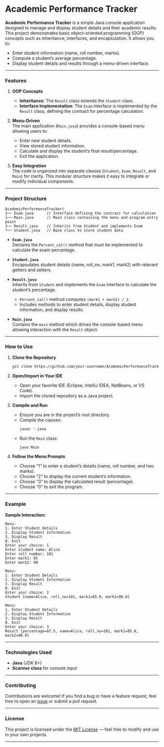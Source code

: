 # Academic Performance Tracker

**Academic Performance Tracker** is a simple Java console application designed to manage and display student details and their academic results. This project demonstrates basic object-oriented programming (OOP) concepts such as inheritance, interfaces, and encapsulation. It allows you to:

- Enter student information (name, roll number, marks).
- Compute a student’s average percentage.
- Display student details and results through a menu-driven interface.

---

### Features

1. **OOP Concepts**  
   - **Inheritance**: The `Result` class extends the `Student` class.  
   - **Interface Implementation**: The `Exam` interface is implemented by the `Result` class, defining the contract for percentage calculation.

2. **Menu-Driven**  
   The main application (`Main.java`) provides a console-based menu allowing users to:
   - Enter new student details.
   - View stored student information.
   - Calculate and display the student’s final result/percentage.
   - Exit the application.

3. **Easy Integration**  
   The code is organized into separate classes (`Student`, `Exam`, `Result`, and `Main`) for clarity. This modular structure makes it easy to integrate or modify individual components.

---

### Project Structure

```
AcademicPerformanceTracker/
├── Exam.java      // Interface defining the contract for calculation
├── Main.java      // Main class containing the menu and program entry point
├── Result.java    // Inherits from Student and implements Exam
└── Student.java   // Base class to store student data
```

- **`Exam.java`**  
  Declares the `Percent_cal()` method that must be implemented to calculate the exam percentage.

- **`Student.java`**  
  Encapsulates student details (name, roll_no, mark1, mark2) with relevant getters and setters.

- **`Result.java`**  
  Inherits from `Student` and implements the `Exam` interface to calculate the student’s percentage.  
  - `Percent_cal()` method computes `(mark1 + mark2) / 2`.  
  - Includes methods to enter student details, display student information, and display results.

- **`Main.java`**  
  Contains the `main` method which drives the console-based menu allowing interaction with the `Result` object.

---

### How to Use

1. **Clone the Repository**  
   ```bash
   git clone https://github.com/your-username/AcademicPerformanceTracker.git
   ```
2. **Open/Import in Your IDE**  
   - Open your favorite IDE (Eclipse, IntelliJ IDEA, NetBeans, or VS Code).
   - Import the cloned repository as a Java project.

3. **Compile and Run**  
   - Ensure you are in the project’s root directory.
   - Compile the classes:  
     ```bash
     javac *.java
     ```
   - Run the `Main` class:  
     ```bash
     java Main
     ```

4. **Follow the Menu Prompts**  
   - Choose “1” to enter a student’s details (name, roll number, and two marks).  
   - Choose “2” to display the current student’s information.  
   - Choose “3” to display the calculated result (percentage).  
   - Choose “0” to exit the program.

---

### Example

**Sample Interaction:**

```
Menu:
1. Enter Student Details
2. Display Student Information
3. Display Result
0. Exit
Enter your choice: 1
Enter student name: Alice
Enter roll number: 101
Enter mark1: 85
Enter mark2: 90

Menu:
1. Enter Student Details
2. Display Student Information
3. Display Result
0. Exit
Enter your choice: 2
Student [name=Alice, roll_no=101, mark1=85.0, mark2=90.0]

Menu:
1. Enter Student Details
2. Display Student Information
3. Display Result
0. Exit
Enter your choice: 3
Result [percentage=87.5, name=Alice, roll_no=101, mark1=85.0, mark2=90.0]
```

---

### Technologies Used

- **Java** (JDK 8+)
- **Scanner class** for console input

---

### Contributing

Contributions are welcome! If you find a bug or have a feature request, feel free to open an [issue](#) or submit a pull request.

---

### License

This project is licensed under the [MIT License](LICENSE) — feel free to modify and use in your own projects.

---
